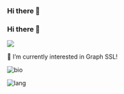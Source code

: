 ### Hi there 👋

<!--
**Shank2358/Shank2358** is a ✨ _special_ ✨ repository because its `README.md` (this file) appears on your GitHub profile.

Here are some ideas to get you started:

- 🔭 I’m currently working on ...
- 🌱 I’m currently learning ...
- 👯 I’m looking to collaborate on ...
- 🤔 I’m looking for help with ...
- 💬 Ask me about ...
- 📫 How to reach me: ...
- 😄 Pronouns: ...
- ⚡ Fun fact: ...
-->

### Hi there 👋 
![](https://komarev.com/ghpvc/?username=Shank2358&label=PROFILE+VIEWS)

 🌱 I’m currently interested in Graph SSL!

![bio](https://github-readme-stats.vercel.app/api?username=Shank2358&show_icons=true)

![lang](https://github-readme-stats.vercel.app/api/top-langs/?username=Shank2358&layout=compact)
